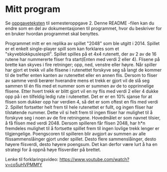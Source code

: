 # Mitt program

Se [oppgaveteksten](./OPPGAVETEKST.md) til semesteroppgave 2. Denne README -filen kan du endre som en del av dokumentasjonen til programmet, hvor du beskriver for en bruker hvordan programmet skal benyttes.

Programmet mitt er en replika av spillet "2048" som ble utgitt i 2014.
Spillet er et enkelt single-player spill som kan forklares som et "skyveblokkpuslespill".
Spillet spilles på et 4x4 rutenett, der av 2 av de 16 rutene har nummererte fliser fra start(Enten med verdi 2 eller 4).
Flisene på brette kan skyves i fire retninger; opp, ned, venstre eller høyre. Når spiller har gjort et trekk vil alle flisene i rutenettet forskyve seg så langt de kommer til de treffer enten kanten av rutenettet eller en annen flis.
Dersom to fliser av samme verdi berører hverandre mens et trekk er gjort vil de slå seg sammen til én flis med et nummer som er summen av de to opprinnelige flisene.
Etter hvert trekk er blitt gjort vil en ny flis med verdi 2 eller 4 dukke opp på i en tilfeldig ledig rute i rutenettet. Det er er en 10% sjanse for at flisen som dukker opp har verdien 4, så det er som oftest en flis med verdi 2.
Spillet fortsetter helt frem til hele rutenettet er fullt, og ingen fliser har tilstøtende nummer. Dette vil si helt frem til ingen fliser har mulighet til å forskyve seg i noen av de fire retningene.
Hovedmålet er som navnet tilsier, å få flisen med verdi 2048. Dersom spilleren får flisen 2048, har h*n fremdeles mulighet til å fortsette spillet frem til ingen lovlige trekk lenger er tilgjengelige.
Poengscoren til spilleren blir avgjort av summen av alle flissammenslåinger gjort under spillet. Desto flere sammenslåinger, desto høyere flisverdi, desto høyere poengsum. Det kan derfor være lurt å ha en strategi for å oppnå høye flisverdier på brettet.


Lenke til forklaringsvideo: https://www.youtube.com/watch?v=co5uHVPMMfY